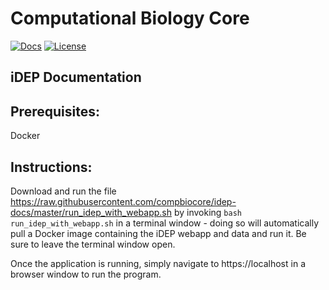 # Computational Biology Core

[![Docs](https://img.shields.io/badge/docs-stable-blue.svg?style=flat-square)](https://compbiocore.github.io/idep-docs)
[![License](https://img.shields.io/github/license/compbiocore/idep-docs)](https://raw.githubusercontent.com/compbiocore/idep-docs/master/LICENSE)


## iDEP Documentation

## Prerequisites:

Docker

## Instructions:

Download and run the file https://raw.githubusercontent.com/compbiocore/idep-docs/master/run_idep_with_webapp.sh by invoking `bash run_idep_with_webapp.sh` in a terminal window - doing so will automatically pull a Docker image containing the iDEP webapp and data and run it.  Be sure to leave the terminal window open.

Once the application is running, simply navigate to https://localhost in a browser window to run the program.


